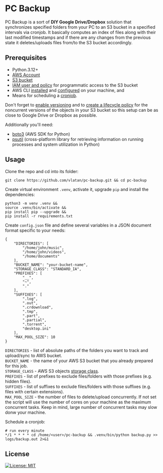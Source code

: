 # PC Backup

PC Backup is a sort of **DIY Google Drive/Dropbox** solution that synchronizes
specified folders from your PC to an S3 bucket in a specified intervals
via cronjob. It basically computes an index of files along with their
last modified timestamps and if there are any changes from the previous state
it deletes/uploads files from/to the S3 bucket accordingly.


## Prerequisites

- Python.3.12+
- [AWS Account](https://aws.amazon.com/)
- [S3 bucket](https://aws.amazon.com/s3/)
- [IAM user and policy](https://docs.aws.amazon.com/AmazonS3/latest/dev/walkthrough1.html)
for programmatic access to the S3 bucket
- AWS CLI [installed](https://docs.aws.amazon.com/cli/latest/userguide/cli-chap-install.html) and [configured](https://docs.aws.amazon.com/cli/latest/userguide/getting-started-quickstart.html) on your machine, and
- Means for scheduling a [cronjob](https://crontab.guru/).

Don't forget to [enable versioning](https://docs.aws.amazon.com/AmazonS3/latest/user-guide/enable-versioning.html)
and to [create a lifecycle policy](https://docs.aws.amazon.com/AmazonS3/latest/user-guide/create-lifecycle.html)
for the noncurrent versions of the objects in your S3 bucket so this setup
can be as close to Google Drive or Dropbox as possible.

Additionally you'll need:
- [boto3](https://boto3.amazonaws.com/v1/documentation/api/latest/index.html) (AWS SDK for Python)
- [psutil](https://pypi.org/project/psutil/) (cross-platform library for retrieving information on running processes and system utilization in Python)


## Usage

Clone the repo and cd into its folder:

```
git clone https://github.com/vlatan/pc-backup.git && cd pc-backup
```

Create virtual environment `.venv`, activate it, upgrade `pip` and install the dependencies:

```
python3 -m venv .venv &&
source .venv/bin/activate &&
pip install pip --upgrade &&
pip install -r requirements.txt
```

Create `config.json` file and define several variables in a JSON document format specific to your needs:

```
{
    "DIRECTORIES": [
        "/home/john/music",
        "/home/john/videos",
        "/home/documents"
    ],
    "BUCKET_NAME": "your-bucket-name",
    "STORAGE_CLASS": "STANDARD_IA",
    "PREFIXES": [
        "__",
        "~",
        "."
    ],
    "SUFFIXES": [
        ".log",
        ".out",
        ".crdownload",
        ".tmp",
        ".part",
        ".partial",
        ".torrent",
        "desktop.ini"
    ],
    "MAX_POOL_SIZE": 10
}
```

`DIRECTORIES` - list of absolute paths of the folders you want to track and upload/sync to AWS bucket.  
`BUCKET_NAME` - the name of your AWS S3 bucket that you already prepared for this job.  
`STORAGE_CLASS` - AWS S3 objects [storage class](https://aws.amazon.com/s3/storage-classes/).  
`PREFIXES` - list of prefixes to exclude files/folders with those prefixes (e.g. hidden files).  
`SUFFIXES` - list of suffixes to exclude files/folders with those suffixes (e.g. files with certain extensions).  
`MAX_POOL_SIZE` - the number of files to delete/upload concurrently. If not set the script will use the number of cores on your machine as the maximum concurrent tasks. Keep in mind, large number of concurrent tasks may slow donw your machine.

Schedule a cronjob:

```
# run every minute
*/1 * * * * cd /home/<user>/pc-backup && .venv/bin/python backup.py >> logs/backup.out 2>&1
```

## License

[![License: MIT](https://img.shields.io/github/license/vlatan/pc-backup?label=License)](/LICENSE "License: MIT")
